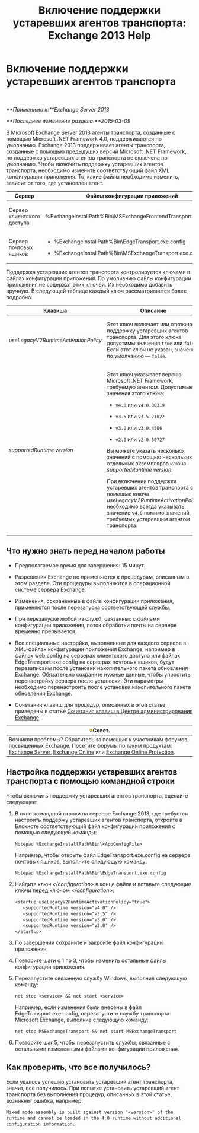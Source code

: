 ﻿---
title: 'Включение поддержки устаревших агентов транспорта: Exchange 2013 Help'
TOCTitle: Включение поддержки устаревших агентов транспорта
ms:assetid: 00617e87-7199-406e-b4a3-94378f657f1f
ms:mtpsurl: https://technet.microsoft.com/ru-ru/library/JJ591524(v=EXCHG.150)
ms:contentKeyID: 50487336
ms.date: 04/30/2018
mtps_version: v=EXCHG.150
ms.translationtype: HT
---

# Включение поддержки устаревших агентов транспорта

 

_**Применимо к:**Exchange Server 2013_

_**Последнее изменение раздела:**2015-03-09_

В Microsoft Exchange Server 2013 агенты транспорта, созданные с помощью Microsoft .NET Framework 4.0, поддерживаются по умолчанию. Exchange 2013 поддерживает агенты транспорта, созданные с помощью предыдущих версий Microsoft .NET Framework, но поддержка устаревших агентов транспорта не включена по умолчанию. Чтобы включить поддержку устаревших агентов транспорта, необходимо изменить соответствующий файл XML конфигурации приложения. То, какие файлы необходимо изменить, зависит от того, где установлен агент.


<table>
<colgroup>
<col style="width: 33%" />
<col style="width: 33%" />
<col style="width: 33%" />
</colgroup>
<thead>
<tr class="header">
<th>Сервер</th>
<th>Файлы конфигурации приложений</th>
<th>Служба Microsoft Windows</th>
</tr>
</thead>
<tbody>
<tr class="odd">
<td><p>Сервер клиентского доступа</p></td>
<td><p>%ExchangeInstallPath%Bin\MSExchangeFrontendTransport.exe.config</p></td>
<td><p>Транспорт внешнего интерфейса Microsoft Exchange (MSExchangeFrontendTransport)</p></td>
</tr>
<tr class="even">
<td><p>Сервер почтовых ящиков</p></td>
<td><ul>
<li><p>%ExchangeInstallPath%Bin\EdgeTransport.exe.config</p></li>
<li><p>%ExchangeInstallPath%Bin\MSExchangeTransport.exe.config</p></li>
</ul></td>
<td><p>Служба транспорта Microsoft Exchange (MSExchangeTransport)</p></td>
</tr>
</tbody>
</table>


Поддержка устаревших агентов транспорта контролируется ключами в файлах конфигурации приложения. По умолчанию файлы конфигурации приложения не содержат этих ключей. Их необходимо добавить вручную. В следующей таблице каждый ключ рассматривается более подробно.


<table>
<colgroup>
<col style="width: 50%" />
<col style="width: 50%" />
</colgroup>
<thead>
<tr class="header">
<th>Клавиша</th>
<th>Описание</th>
</tr>
</thead>
<tbody>
<tr class="odd">
<td><p><em>useLegacyV2RuntimeActivationPolicy</em></p></td>
<td><p>Этот ключ включает или отключает поддержку устаревших агентов транспорта. Для этого ключа допустимы значения <code>true</code> или <code>false</code>. Если этот ключ не указан, значение по умолчанию — <code>false</code>.</p></td>
</tr>
<tr class="even">
<td><p><em>supportedRuntime version</em></p></td>
<td><p>Этот ключ указывает версию Microsoft .NET Framework, требуемую агентом. Допустимые значения этого ключа:</p>
<ul>
<li><p><code>v4.0</code> или <code>v4.0.30319</code></p></li>
<li><p><code>v3.5</code> или <code>v3.5.21022</code></p></li>
<li><p><code>v3.0</code> или <code>v3.0.4506</code></p></li>
<li><p><code>v2.0</code> или <code>v2.0.50727</code></p></li>
</ul>
<p>Вы можете указать несколько значений с помощью нескольких отдельных экземпляров ключа <em>supportedRuntime version</em>.</p>
<p>При включении поддержки устаревших агентов транспорта с помощью ключа <em>useLegacyV2RuntimeActivationPolicy</em> необходимо всегда указывать значение <code>v4.0</code> помимо значений, требуемых устаревшим агентом транспорта.</p></td>
</tr>
</tbody>
</table>


## Что нужно знать перед началом работы

  - Предполагаемое время для завершения: 15 минут.

  - Разрешения Exchange не применяются к процедурам, описанным в этом разделе. Эти процедуры выполняются в операционной системе сервера Exchange.

  - Изменения, сохраненные в файле конфигурации приложения, применяются после перезапуска соответствующей службы.

  - При перезапуске любой из служб, связанных с файлами конфигурации приложения, поток обработки почты на сервере временно прерывается.

  - Все специальные настройки, выполненные для каждого сервера в XML-файлах конфигурации приложения Exchange, например в файлах web.config на серверах клиентского доступа или файлах EdgeTransport.exe.config на серверах почтовых ящиков, будут перезаписаны после установки накопительного пакета обновления Exchange. Обязательно сохраните нужные данные, чтобы упростить перенастройку сервера после установки. Эти параметры необходимо перенастроить после установки накопительного пакета обновления Exchange.

  - Сочетания клавиш для процедур, описанных в этой статье, приведены в статье [Сочетания клавиш в Центре администрирования Exchange](keyboard-shortcuts-in-the-exchange-admin-center-exchange-online-protection-help.md).

<table>
<thead>
<tr class="header">
<th><img src="images/Bb124558.tip(EXCHG.150).gif" title="Совет" alt="Совет" />Совет.</th>
</tr>
</thead>
<tbody>
<tr class="odd">
<td>Возникли проблемы? Обратитесь за помощью к участникам форумов, посвященных Exchange. Посетите форумы по таким продуктам: <a href="https://go.microsoft.com/fwlink/p/?linkid=60612">Exchange Server</a>, <a href="https://go.microsoft.com/fwlink/p/?linkid=267542">Exchange Online</a> или <a href="https://go.microsoft.com/fwlink/p/?linkid=285351">Exchange Online Protection</a>.</td>
</tr>
</tbody>
</table>


## Настройка поддержки устаревших агентов транспорта с помощью командной строки

Чтобы включить поддержку устаревших агентов транспорта, сделайте следующее:

1.  В окне командной строки на сервере Exchange 2013, где требуется настроить поддержу устаревших агентов транспорта, откройте в Блокноте соответствующий файл конфигурации приложения с помощью следующей команды:
    
        Notepad %ExchangeInstallPath%Bin\<AppConfigFile>
    
    Например, чтобы открыть файл EdgeTransport.exe.config на сервере почтовых ящиков, выполните следующую команду:
    
        Notepad %ExchangeInstallPath%Bin\EdgeTransport.exe.config

2.  Найдите ключ *\</configuration\>* в конце файла и вставьте следующие ключи перед ключом *\</configuration\>*:
    
        <startup useLegacyV2RuntimeActivationPolicy="true">
           <supportedRuntime version="v4.0" />
           <supportedRuntime version="v3.5" />
           <supportedRuntime version="v3.0" />
           <supportedRuntime version="v2.0" />
        </startup>

3.  По завершении сохраните и закройте файл конфигурации приложения.

4.  Повторите шаги с 1 по 3, чтобы изменить остальные файлы конфигурации приложения.

5.  Перезапустите связанную службу Windows, выполнив следующую команду:
    
        net stop <service> && net start <service>
    
    Например, если изменения были внесены в файл EdgeTransport.exe.config, перезапустите службу транспорта Microsoft Exchange, выполнив следующую команду:
    
        net stop MSExchangeTransport && net start MSExchangeTransport

6.  Повторите шаг 5, чтобы перезапустить службы, связанные с остальными измененными файлами конфигурации приложения.

## Как проверить, что все получилось?

Если удалось успешно установить устаревший агент транспорта, значит, все получилось. При попытке установить устаревший агент транспорта без выполнения процедур, описанных в этой статье, возникнет ошибка, например:

    Mixed mode assembly is built against version '<version>' of the runtime and cannot be loaded in the 4.0 runtime without additional configuration information.

